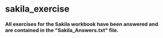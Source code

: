 # sakila_exercise
### All exercises for the Sakila workbook have been answered and are contained in the "Sakila_Answers.txt" file.
